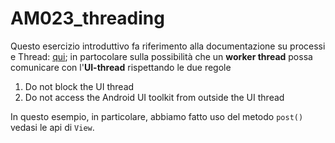 # AM023_threading

Questo esercizio introduttivo fa riferimento alla documentazione su processi e Thread: [qui](https://developer.android.com/guide/components/processes-and-threads.html); in partocolare sulla possibilità che un **worker thread** possa comunicare con l'**UI-thread** rispettando le due regole

1) Do not block the UI thread
2) Do not access the Android UI toolkit from outside the UI thread

In questo esempio, in particolare, abbiamo fatto uso del metodo `post()` vedasi le api di `View`.
